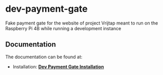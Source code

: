 # dev-payment-gate

Fake payment gate for the website of project Vrijtap meant to run on the Raspberry Pi 4B while running a development instance

## Documentation

The documentation can be found at:

- Installation: **[Dev Payment Gate Installation](https://vrijtap.github.io/documentation/website/installation/#fetching-the-dev-payment-gate)**
